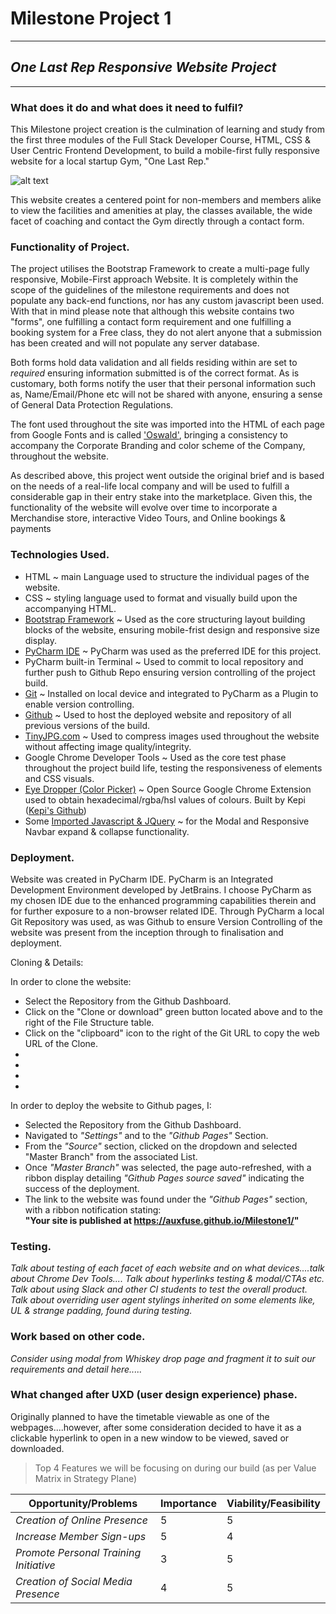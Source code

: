 # Milestone Project 1
***

## _One Last Rep Responsive Website Project_
***

### What does it do and what does it need to fulfil?
This Milestone project creation is the culmination of learning and study from the first three modules of the Full Stack Developer
Course, HTML, CSS & User Centric Frontend Development, to build a mobile-first fully responsive website for a local startup Gym,
"One Last Rep."

![alt text](https://github.com/auxfuse/Milestone1/blob/master/images/olrfitnesslogo.png "One Last Rep Logo")

This website creates a centered point for non-members and members alike to view the facilities and amenities at play,
the classes available, the wide facet of coaching and contact the Gym directly through a contact form.

### Functionality of Project.

The project utilises the Bootstrap Framework to create a multi-page fully responsive, Mobile-First approach Website. It is completely
within the scope of the guidelines of the milestone requirements and does not populate any back-end functions, nor
has any custom javascript been used. With that in mind please note that although this website contains two "forms", one fulfilling a
contact form requirement and one fulfilling a booking system for a Free class, they do not alert anyone that a submission has been
created and will not populate any server database.

Both forms hold data validation and all fields residing within are set to <i>required</i> ensuring information submitted is of 
the correct format. As is customary, both forms notify the user that their personal information such as, Name/Email/Phone etc will not be
shared with anyone, ensuring a sense of General Data Protection Regulations.

The font used throughout the site was imported into the HTML of each page from Google Fonts and is called <a href="https://fonts.google.com/?query=oswald">'Oswald'</a>, 
bringing a consistency to accompany the Corporate Branding and color scheme of the Company, throughout the website.

As described above, this project went outside the original brief and is based on the needs of a real-life local company and will be used to 
fulfill a considerable gap in their entry stake into the marketplace. Given this, the functionality of the website will evolve over time to incorporate 
a Merchandise store, interactive Video Tours, and Online bookings & payments


### Technologies Used.
* HTML ~ main Language used to structure the individual pages of the website.
* CSS ~ styling language used to format and visually build upon the accompanying HTML.
* <a href="https://getbootstrap.com/"> Bootstrap Framework</a> ~ Used as the core structuring layout building blocks of the website, ensuring mobile-frist design and responsive size display.
* <a href="https://www.jetbrains.com/pycharm/">PyCharm IDE</a> ~ PyCharm was used as the preferred IDE for this project.
* PyCharm built-in Terminal ~ Used to commit to local repository and further push to Github Repo ensuring version controlling of the project build.
* <a href="https://git-scm.com/">Git</a> ~ Installed on local device and integrated to PyCharm as a Plugin to enable version controlling.
* <a href="https://github.com/auxfuse/Milestone1">Github</a> ~ Used to host the deployed website and repository of all previous versions of the build.
* <a href="https://tinyjpg.com/">TinyJPG.com</a> ~ Used to compress images used throughout the website without affecting image quality/integrity.
* Google Chrome Developer Tools ~ Used as the core test phase throughout the project build life, testing the responsiveness of elements and CSS visuals.
* <a href="http://eye-dropper.kepi.cz/">Eye Dropper (Color Picker)</a> ~ Open Source Google Chrome Extension used to obtain hexadecimal/rgba/hsl values of colours. Built by Kepi (<a href="https://github.com/kepi">Kepi's Github</a>)
* Some <a href="https://getbootstrap.com/docs/4.3/getting-started/introduction/#js">Imported Javascript & JQuery</a> ~ for the Modal and Responsive Navbar expand & collapse functionality.

### Deployment.

Website was created in PyCharm IDE. PyCharm is an Integrated Development Environment developed by JetBrains. I choose PyCharm
as my chosen IDE due to the enhanced programming capabilities therein and for further exposure to a non-browser related IDE.
Through PyCharm a local Git Repository was used, as was Github to ensure Version Controlling of the website was present from
the inception through to finalisation and deployment.

Cloning & Details:

In order to clone the website:
* Select the Repository from the Github Dashboard.
* Click on the "Clone or download" green button located above and to the right of the File Structure table.
* Click on the "clipboard" icon to the right of the Git URL to copy the web URL of the Clone.
* 
* 
* 
* 

In order to deploy the website to Github pages, I:
* Selected the Repository from the Github Dashboard.
* Navigated to <i>"Settings"</i> and to the <i>"Github Pages"</i> Section.
* From the <i>"Source"</i> section, clicked on the dropdown and selected "Master Branch" from the associated List.
* Once <i>"Master Branch"</i> was selected, the page auto-refreshed, with a ribbon display detailing <i>"Github Pages source saved"</i> indicating the success of the deployment.
* The link to the website was found under the <i>"Github Pages"</i> section, with a ribbon notification stating:<br> __"Your site is published at <a href="https://auxfuse.github.io/Milestone1/">https://auxfuse.github.io/Milestone1/</a>"__


### Testing.

<i>Talk about testing of each facet of each website and on what devices....talk about Chrome Dev Tools....
Talk about hyperlinks testing & modal/CTAs etc. Talk about using Slack and other CI students to test the overall product.
Talk about overriding user agent stylings inherited on some elements like, UL & strange padding, found during testing. </i>


### Work based on other code.

<i>Consider using modal from Whiskey drop page and fragment it to suit our requirements and detail here.....</i>


### What changed after UXD (user design experience) phase.
   Originally planned to have the timetable viewable as one of the webpages....however, after some consideration
   decided to have it as a clickable hyperlink to open in a new window to be viewed, saved or downloaded.

>Top 4 Features we will be focusing on during our build (as per Value Matrix in Strategy Plane)

Opportunity/Problems | Importance | Viability/Feasibility
--- | --- | ---
*Creation of Online Presence* | 5 | 5
*Increase Member Sign-ups* | 5| 4
*Promote Personal Training Initiative* | 3 | 5
*Creation of Social Media Presence* | 4 | 5